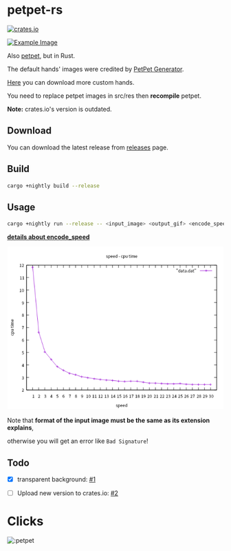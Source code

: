 # petpet-rs

[![crates.io](https://img.shields.io/crates/v/petpet.svg)](https://crates.io/crates/petpet)

[![Example Image](https://user-images.githubusercontent.com/34085039/129224045-41649633-7fb1-4bdf-85ce-eadfac183c3d.gif)](https://yande.re/post/show/304166)

Also [petpet](https://github.com/camprevail/pet-pet-gif/), but in Rust.

The default hands' images were credited by [PetPet Generator](https://benisland.neocities.org/petpet/).

[Here](https://github.com/poly000/awesome-petpet-hands) you can download more custom hands.

You need to replace petpet images in src/res then **recompile** petpet.

**Note:** crates.io's version is outdated.

## Download

You can download the latest release from [releases](https://github.com/poly000/petpet-rs/releases) page.

## Build

```bash
cargo +nightly build --release
```

## Usage

```bash
cargo +nightly run --release -- <input_image> <output_gif> <encode_speed>
```

**[details about encode_speed](https://doc.servo.org/color_quant/struct.NeuQuant.html#method.new)**

![more visual performance line chart](img/speed_to_cpu-time.png)

Note that **format of the input image must be the same as its extension explains**,

otherwise you will get an error like `Bad Signature`!

## Todo

- [x] transparent background: [#1](https://github.com/poly000/petpet-rs/issues/1)

- [ ] Upload new version to crates.io: [#2](https://github.com/poly000/petpet-rs/issues/2)

# Clicks

![:petpet](https://count.getloli.com/get/@:petpet)

